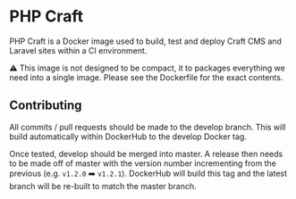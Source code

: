 # PHP Craft

PHP Craft is a Docker image used to build, test and deploy Craft CMS and Laravel sites within a CI environment.

:warning: This image is not designed to be compact, it to packages everything we need into a single image. Please see the Dockerfile for the exact contents.

## Contributing

All commits / pull requests should be made to the develop branch. This will build automatically within DockerHub to the develop Docker tag.

Once tested, develop should be merged into master. A release then needs to be made off of master with the version number incrementing from the previous (e.g. `v1.2.0` :arrow_right: `v1.2.1`). DockerHub will build this tag and the latest branch will be re-built to match the master branch.